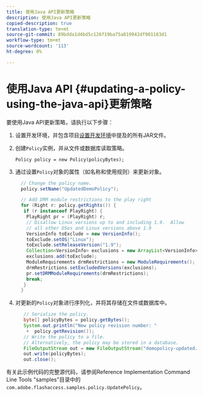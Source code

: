 ```yaml
---
title: 使用Java API更新策略
description: 使用Java API更新策略
copied-description: true
translation-type: tm+mt
source-git-commit: 89bdda1d4bd5c126f19ba75a819942df901183d1
workflow-type: tm+mt
source-wordcount: '113'
ht-degree: 0%

---
```



# 使用Java API {#updating-a-policy-using-the-java-api}更新策略

要使用Java API更新策略，请执行以下步骤：

1. 设置开发环境，并包含项目[设置开发环境](../../aaxs-protecting-content/content-setting-up-the-sdk/content-setting-up-the-dev-env.md)中提及的所有JAR文件。
1. 创建`Policy`实例，并从文件或数据库读取策略。

   ```
   Policy policy = new Policy(policyBytes);
   ```

1. 通过设置`Policy`对象的属性（如名称和使用规则）来更新对象。

   ```java
     // Change the policy name.  
     policy.setName("UpdatedDemoPolicy");  
   
     // Add DRM module restrictions to the play right  
     for (Right r: policy.getRights()) {  
      if (r instanceof PlayRight) {  
       PlayRight pr = (PlayRight) r;  
       // Disallow Linux versions up to and including 1.9.  Allow  
       // all other OSes and Linux versions above 1.9  
       VersionInfo toExclude = new VersionInfo();  
       toExclude.setOS("Linux");  
       toExclude.setReleaseVersion("1.9");  
       Collection<VersionInfo> exclusions = new ArrayList<VersionInfo>();  
       exclusions.add(toExclude);  
       ModuleRequirements drmRestrictions = new ModuleRequirements();  
       drmRestrictions.setExcludedVersions(exclusions);  
       pr.setDRMModuleRequirements(drmRestrictions);  
       break;  
      }  
     }
   ```

1. 对更新的`Policy`对象进行序列化，并将其存储在文件或数据库中。

   ```java
      // Serialize the policy.  
      byte[] policyBytes = policy.getBytes();  
      System.out.println("New policy revision number: "  
       +  policy.getRevision());      
      // Write the policy to a file.   
      // Alternatively, the policy may be stored in a database.  
      FileOutputStream out = new FileOutputStream("demopolicy-updated.pol");  
      out.write(policyBytes);  
      out.close(); 
   ```

有关此示例代码的完整源代码，请参阅Reference Implementation Command Line Tools &quot;samples&quot;目录中的`com.adobe.flashaccess.samples.policy.UpdatePolicy`。
